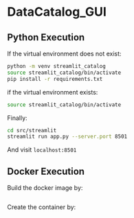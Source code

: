 # DataCatalog_GUI

## Python Execution
If the virtual environment does not exist:
```sh
python -m venv streamlit_catalog
source streamlit_catalog/bin/activate
pip install -r requirements.txt
```

if the virtual environment exists:
```sh
source streamlit_catalog/bin/activate
```

Finally:
```sh
cd src/streamlit
streamlit run app.py --server.port 8501
```

And visit `localhost:8501`

## Docker Execution
Build the docker image by:
```docker build -t data_selection:v1 .
```

Create the container by:
```docker run --name data_selection -p 8501:8501 data_selection:v1
```
